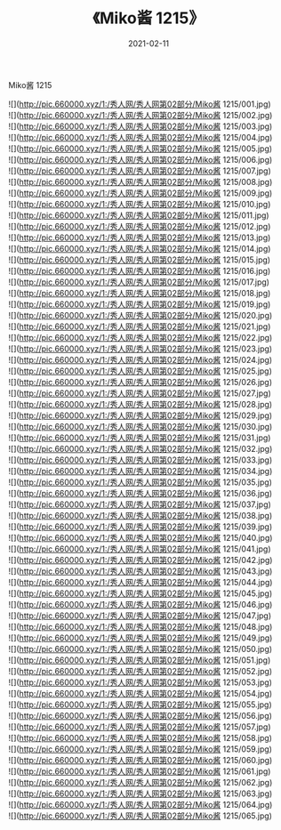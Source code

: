 ﻿---
layout: post
title:  《Miko酱 1215》
date:   2021-02-11
img: http://pic.660000.xyz/1:/秀人网/秀人网第02部分/Miko酱 1215/000.jpg
categories: [美女, 清纯, 唯美]
---

Miko酱 1215

  ![](http://pic.660000.xyz/1:/秀人网/秀人网第02部分/Miko酱 1215/001.jpg) <br> ![](http://pic.660000.xyz/1:/秀人网/秀人网第02部分/Miko酱 1215/002.jpg) <br> ![](http://pic.660000.xyz/1:/秀人网/秀人网第02部分/Miko酱 1215/003.jpg) <br> ![](http://pic.660000.xyz/1:/秀人网/秀人网第02部分/Miko酱 1215/004.jpg) <br> ![](http://pic.660000.xyz/1:/秀人网/秀人网第02部分/Miko酱 1215/005.jpg) <br> ![](http://pic.660000.xyz/1:/秀人网/秀人网第02部分/Miko酱 1215/006.jpg) <br> ![](http://pic.660000.xyz/1:/秀人网/秀人网第02部分/Miko酱 1215/007.jpg) <br> ![](http://pic.660000.xyz/1:/秀人网/秀人网第02部分/Miko酱 1215/008.jpg) <br> ![](http://pic.660000.xyz/1:/秀人网/秀人网第02部分/Miko酱 1215/009.jpg) <br> ![](http://pic.660000.xyz/1:/秀人网/秀人网第02部分/Miko酱 1215/010.jpg) <br> ![](http://pic.660000.xyz/1:/秀人网/秀人网第02部分/Miko酱 1215/011.jpg) <br> ![](http://pic.660000.xyz/1:/秀人网/秀人网第02部分/Miko酱 1215/012.jpg) <br> ![](http://pic.660000.xyz/1:/秀人网/秀人网第02部分/Miko酱 1215/013.jpg) <br> ![](http://pic.660000.xyz/1:/秀人网/秀人网第02部分/Miko酱 1215/014.jpg) <br> ![](http://pic.660000.xyz/1:/秀人网/秀人网第02部分/Miko酱 1215/015.jpg) <br> ![](http://pic.660000.xyz/1:/秀人网/秀人网第02部分/Miko酱 1215/016.jpg) <br> ![](http://pic.660000.xyz/1:/秀人网/秀人网第02部分/Miko酱 1215/017.jpg) <br> ![](http://pic.660000.xyz/1:/秀人网/秀人网第02部分/Miko酱 1215/018.jpg) <br> ![](http://pic.660000.xyz/1:/秀人网/秀人网第02部分/Miko酱 1215/019.jpg) <br> ![](http://pic.660000.xyz/1:/秀人网/秀人网第02部分/Miko酱 1215/020.jpg) <br> ![](http://pic.660000.xyz/1:/秀人网/秀人网第02部分/Miko酱 1215/021.jpg) <br> ![](http://pic.660000.xyz/1:/秀人网/秀人网第02部分/Miko酱 1215/022.jpg) <br> ![](http://pic.660000.xyz/1:/秀人网/秀人网第02部分/Miko酱 1215/023.jpg) <br> ![](http://pic.660000.xyz/1:/秀人网/秀人网第02部分/Miko酱 1215/024.jpg) <br> ![](http://pic.660000.xyz/1:/秀人网/秀人网第02部分/Miko酱 1215/025.jpg) <br> ![](http://pic.660000.xyz/1:/秀人网/秀人网第02部分/Miko酱 1215/026.jpg) <br> ![](http://pic.660000.xyz/1:/秀人网/秀人网第02部分/Miko酱 1215/027.jpg) <br> ![](http://pic.660000.xyz/1:/秀人网/秀人网第02部分/Miko酱 1215/028.jpg) <br> ![](http://pic.660000.xyz/1:/秀人网/秀人网第02部分/Miko酱 1215/029.jpg) <br> ![](http://pic.660000.xyz/1:/秀人网/秀人网第02部分/Miko酱 1215/030.jpg) <br> ![](http://pic.660000.xyz/1:/秀人网/秀人网第02部分/Miko酱 1215/031.jpg) <br> ![](http://pic.660000.xyz/1:/秀人网/秀人网第02部分/Miko酱 1215/032.jpg) <br> ![](http://pic.660000.xyz/1:/秀人网/秀人网第02部分/Miko酱 1215/033.jpg) <br> ![](http://pic.660000.xyz/1:/秀人网/秀人网第02部分/Miko酱 1215/034.jpg) <br> ![](http://pic.660000.xyz/1:/秀人网/秀人网第02部分/Miko酱 1215/035.jpg) <br> ![](http://pic.660000.xyz/1:/秀人网/秀人网第02部分/Miko酱 1215/036.jpg) <br> ![](http://pic.660000.xyz/1:/秀人网/秀人网第02部分/Miko酱 1215/037.jpg) <br> ![](http://pic.660000.xyz/1:/秀人网/秀人网第02部分/Miko酱 1215/038.jpg) <br> ![](http://pic.660000.xyz/1:/秀人网/秀人网第02部分/Miko酱 1215/039.jpg) <br> ![](http://pic.660000.xyz/1:/秀人网/秀人网第02部分/Miko酱 1215/040.jpg) <br> ![](http://pic.660000.xyz/1:/秀人网/秀人网第02部分/Miko酱 1215/041.jpg) <br> ![](http://pic.660000.xyz/1:/秀人网/秀人网第02部分/Miko酱 1215/042.jpg) <br> ![](http://pic.660000.xyz/1:/秀人网/秀人网第02部分/Miko酱 1215/043.jpg) <br> ![](http://pic.660000.xyz/1:/秀人网/秀人网第02部分/Miko酱 1215/044.jpg) <br> ![](http://pic.660000.xyz/1:/秀人网/秀人网第02部分/Miko酱 1215/045.jpg) <br> ![](http://pic.660000.xyz/1:/秀人网/秀人网第02部分/Miko酱 1215/046.jpg) <br> ![](http://pic.660000.xyz/1:/秀人网/秀人网第02部分/Miko酱 1215/047.jpg) <br> ![](http://pic.660000.xyz/1:/秀人网/秀人网第02部分/Miko酱 1215/048.jpg) <br> ![](http://pic.660000.xyz/1:/秀人网/秀人网第02部分/Miko酱 1215/049.jpg) <br> ![](http://pic.660000.xyz/1:/秀人网/秀人网第02部分/Miko酱 1215/050.jpg) <br> ![](http://pic.660000.xyz/1:/秀人网/秀人网第02部分/Miko酱 1215/051.jpg) <br> ![](http://pic.660000.xyz/1:/秀人网/秀人网第02部分/Miko酱 1215/052.jpg) <br> ![](http://pic.660000.xyz/1:/秀人网/秀人网第02部分/Miko酱 1215/053.jpg) <br> ![](http://pic.660000.xyz/1:/秀人网/秀人网第02部分/Miko酱 1215/054.jpg) <br> ![](http://pic.660000.xyz/1:/秀人网/秀人网第02部分/Miko酱 1215/055.jpg) <br> ![](http://pic.660000.xyz/1:/秀人网/秀人网第02部分/Miko酱 1215/056.jpg) <br> ![](http://pic.660000.xyz/1:/秀人网/秀人网第02部分/Miko酱 1215/057.jpg) <br> ![](http://pic.660000.xyz/1:/秀人网/秀人网第02部分/Miko酱 1215/058.jpg) <br> ![](http://pic.660000.xyz/1:/秀人网/秀人网第02部分/Miko酱 1215/059.jpg) <br> ![](http://pic.660000.xyz/1:/秀人网/秀人网第02部分/Miko酱 1215/060.jpg) <br> ![](http://pic.660000.xyz/1:/秀人网/秀人网第02部分/Miko酱 1215/061.jpg) <br> ![](http://pic.660000.xyz/1:/秀人网/秀人网第02部分/Miko酱 1215/062.jpg) <br> ![](http://pic.660000.xyz/1:/秀人网/秀人网第02部分/Miko酱 1215/063.jpg) <br> ![](http://pic.660000.xyz/1:/秀人网/秀人网第02部分/Miko酱 1215/064.jpg) <br> ![](http://pic.660000.xyz/1:/秀人网/秀人网第02部分/Miko酱 1215/065.jpg) <br>
